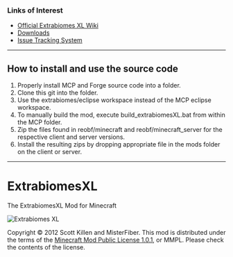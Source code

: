 ### Links of Interest
 - [Official Extrabiomes XL Wiki](/ScottKillen/ExtrabiomesXL/wiki)
 - [Downloads](/ScottKillen/ExtrabiomesXL/downloads)
 - [Issue Tracking System](/ScottKillen/ExtrabiomesXL/issues)
 
* * *

## How to install and use the source code

1. Properly install MCP and Forge source code into a folder.
2. Clone this git into the folder.
3. Use the extrabiomes/eclipse workspace instead of the MCP eclipse workspace.
4. To manually build the mod, execute build_extrabiomesXL.bat from within the MCP folder.
5. Zip the files found in reobf/minecraft and reobf/minecraft_server for the respective client and server versions.
6. Install the resulting zips by dropping appropriate file in the mods folder on the client or server.

* * *
ExtrabiomesXL
=============
The ExtrabiomesXL Mod for Minecraft

![Extrabiomes XL](http://i.imgur.com/zoY3L.png)

Copyright &copy; 2012 Scott Killen and MisterFiber.
This mod is distributed under the terms of the [Minecraft Mod Public License 1.0.1](https://raw.github.com/ScottKillen/ExtrabiomesXL/master/MMPL-1.0.txt), or MMPL. Please check the contents of the license.

